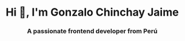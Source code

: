 <h1 align="center">Hi 👋, I'm Gonzalo Chinchay Jaime</h1>
<h3 align="center">A passionate frontend developer from Perú</h3>

<!--
**thegonzx/thegonzx** is a ✨ _special_ ✨ repository because its `README.md` (this file) appears on your GitHub profile.

Here are some ideas to get you started:

- 🔭 I’m currently working on ... Holi
- 🌱 I’m currently learning ...
- 👯 I’m looking to collaborate on ...
- 🤔 I’m looking for help with ...
- 💬 Ask me about ...
- 📫 How to reach me: ...
- 😄 Pronouns: ...
- ⚡ Fun fact: ...
-->

